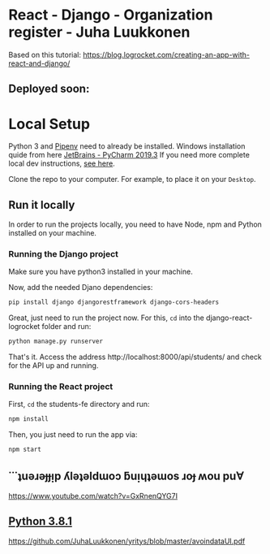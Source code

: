 # React - Django - Organization register - Juha Luukkonen

Based on this tutorial: https://blog.logrocket.com/creating-an-app-with-react-and-django/

## Deployed soon:

# Local Setup

Python 3 and [Pipenv](https://github.com/pypa/pipenv) need to already be installed. Windows installation quide from here [JetBrains - PyCharm 2019.3](https://www.jetbrains.com/help/pycharm/pipenv.html#) If you need more complete local dev instructions, [see here](https://djangoforbeginners.com/initial-setup/).

Clone the repo to your computer. For example, to place it on your `Desktop`.

## Run it locally

In order to run the projects locally, you need to have Node, npm and Python installed on your machine.

### Running the Django project

Make sure you have python3 installed in your machine.

Now, add the needed Djano dependencies:

```bash
pip install django djangorestframework django-cors-headers
```

Great, just need to run the project now. For this, `cd` into the django-react-logrocket folder and run:

```bash
python manage.py runserver
```

That's it. Access the address http://localhost:8000/api/students/ and check for the API up and running.

### Running the React project

First, `cd` the students-fe directory and run:

```bash
npm install
```

Then, you just need to run the app via:

```bash
npm start
```

##  &#729;&#729;&#729;&#647;u&#477;&#633;&#477;&#607;&#607;&#7433;p &#654;l&#477;&#647;&#477;ld&#623;o&#596; &#387;u&#7433;&#613;&#647;&#477;&#623;os &#633;o&#607; &#653;ou pu&#8704;

https://www.youtube.com/watch?v=GxRnenQYG7I

## [Python 3.8.1 ](https://www.python.org/downloads/release/python-381/)

https://github.com/JuhaLuukkonen/yritys/blob/master/avoindataUI.pdf
